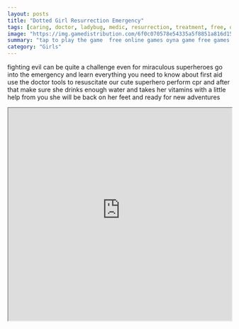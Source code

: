 ```yaml
---
layout: posts
title: "Dotted Girl Resurrection Emergency"
tags: [caring, doctor, ladybug, medic, resurrection, treatment, free, online, games, oyna, game, free, games, play, play, games]
image: "https://img.gamedistribution.com/6f0c070578e54335a5f8851a816d15d2.jpg"
summary: "tap to play the game  free online games oyna game free games play play games"
category: "Girls"
---
```


fighting evil can be quite a challenge even for miraculous superheroes go into the emergency and learn everything you need to know about first aid use the doctor tools to resuscitate our cute superhero perform cpr and after that make sure she drinks enough water and takes her vitamins with a little help from you she will be back on her feet and ready for new adventures

<iframe width="100%" height="480px;" src="https://html5.gamedistribution.com/6f0c070578e54335a5f8851a816d15d2/"></iframe>
